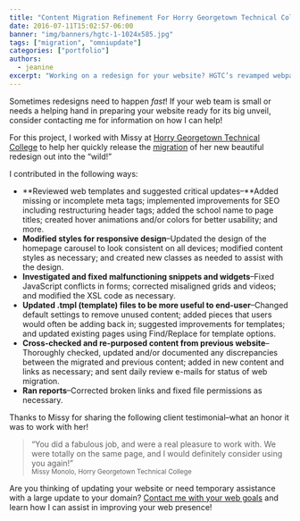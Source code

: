 ```yaml
---
title: "Content Migration Refinement For Horry Georgetown Technical College"
date: 2016-07-11T15:02:57-06:00
banner: "img/banners/hgtc-1-1024x585.jpg"
tags: ["migration", "omniupdate"]
categories: ["portfolio"]
authors:
  - jeanine
excerpt: "Working on a redesign for your website? HGTC’s revamped webpages needed additional TLC after running through OmniUpdate’s migration script. For this project, I created new snippets, added updates for accessibility and SEO improvements, corrected broken links and fixed legacy content to look great on mobile."
---
```


Sometimes redesigns need to happen _fast_! If your web team is small or needs a helping hand in preparing your website ready for its big unveil, consider contacting me for information on how I can help!

For this project, I worked with Missy at [Horry Georgetown Technical College](http://www.hgtc.edu) to help her quickly release the [migration](http://support.omniupdate.com/oucampus10/site-development/migration/index.pdf) of her new beautiful redesign out into the “wild!”

I contributed in the following ways:

*   **Reviewed web templates and suggested critical updates–**Added missing or incomplete meta tags; implemented improvements for SEO including restructuring header tags; added the school name to page titles; created hover animations and/or colors for better usability; and more.
*   **Modified styles for responsive design**–Updated the design of the homepage carousel to look consistent on all devices; modified content styles as necessary; and created new classes as needed to assist with the design.
*   **Investigated and fixed malfunctioning snippets and widgets**–Fixed JavaScript conflicts in forms; corrected misaligned grids and videos; and modified the XSL code as necessary.
*   **Updated .tmpl (template) files to be more useful to end-user**–Changed default settings to remove unused content; added pieces that users would often be adding back in; suggested improvements for templates; and updated existing pages using Find/Replace for template options.
*   **Cross-checked and re-purposed content from previous website**–Thoroughly checked, updated and/or documented any discrepancies between the migrated and previous content; added in new content and links as necessary; and sent daily review e-mails for status of web migration.
*   **Ran reports**–Corrected broken links and fixed file permissions as necessary.

Thanks to Missy for sharing the following client testimonial–what an honor it was to work with her!

> “You did a fabulous job, and were a real pleasure to work with. We were totally on the same page, and I would definitely consider using you again!”  
> <small>Missy Monolo, Horry Georgetown Technical College</small>


Are you thinking of updating your website or need temporary assistance with a large update to your domain? [Contact me with your web goals](http://satinflame.com/contact/) and learn how I can assist in improving your web presence!
